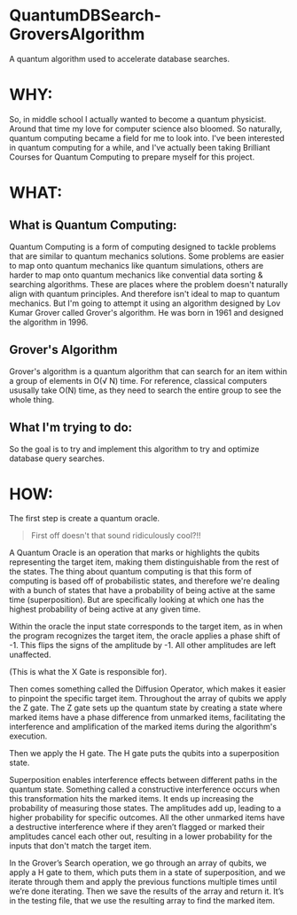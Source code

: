 # QuantumDBSearch-GroversAlgorithm
A quantum algorithm used to accelerate database searches.

# WHY:

So, in middle school I actually wanted to become a quantum physicist. Around that time my love for computer science also bloomed. So naturally, quantum computing became a field for me to look into. I've been interested in quantum computing for a while, and I've actually been taking Brilliant Courses for Quantum Computing to prepare myself for this project.


# WHAT:

## What is Quantum Computing: 

Quantum Computing is a form of computing designed to tackle problems that are similar to quantum mechanics solutions. Some problems are easier to map onto quantum mechanics like quantum simulations, others are harder to map onto quantum mechanics like convential data sorting & searching algorithms. These are places where the problem doesn't naturally align with quantum principles. And therefore isn't ideal to map to quantum mechanics. But I'm going to attempt it using an algorithm designed by Lov Kumar Grover called Grover's algorithm. He was born in 1961 and designed the algorithm in 1996.

## Grover's Algorithm

Grover's algorithm is a quantum algorithm that can search for an item within a group of elements in O(√ N) time. For reference, classical computers ususally take O(N) time, as they need to search the entire group to see the whole thing.

## What I'm trying to do:
So the goal is to try and implement this algorithm to try and optimize database query searches.


# HOW:

The first step is create a quantum oracle. 
> First off doesn't that sound ridiculously cool?!!

A Quantum Oracle is an operation that marks or highlights the qubits representing the target item, making them distinguishable from the rest of the states.
The thing about quantum computing is that this form of computing is based off of probabilistic states, and therefore we're dealing with a bunch of states that have a probability of being active at the same time (superposition). But are specifically looking at which one has the highest probability of being active at any given time. 

Within the oracle the input state corresponds to the target item, as in when the program recognizes the target item, the oracle applies a phase shift of -1. This flips the signs of the amplitude by -1. All other amplitudes are left unaffected.

(This is what the X Gate is responsible for).


Then comes something called the Diffusion Operator, which makes it easier to pinpoint the specific target item. Throughout the array of qubits we apply the Z gate. The Z gate sets up the quantum state by creating a state where marked items have a phase difference from unmarked items, facilitating the interference and amplification of the marked items during the algorithm's execution.

Then we apply the H gate. The H gate puts the qubits into a superposition state.

Superposition enables interference effects between different paths in the quantum state. 
Something called a constructive interference occurs when this transformation hits the marked items. It ends up increasing the probability of measuring those states. The amplitudes add up, leading to a higher probability for specific outcomes. All the other unmarked items have a destructive interference where if they aren’t flagged or marked their amplitudes cancel each other out, resulting in a lower probability for the inputs that don't match the target item. 

In the Grover’s Search operation, we go through an array of qubits, we apply a H gate to them, which puts them in a state of superposition, and we iterate through them and apply the previous functions multiple times until we’re done iterating. Then we save the results of the array and return it. It’s in the testing file, that we use the resulting array to find the marked item.

